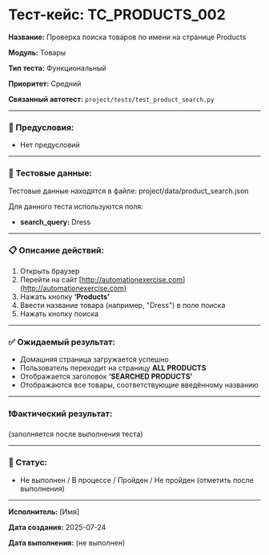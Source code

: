 # Тест-кейс: TC_PRODUCTS_002

**Название:** Проверка поиска товаров по имени на странице Products

**Модуль:** Товары

**Тип теста:** Функциональный

**Приоритет:** Средний

**Связанный автотест:** `project/tests/test_product_search.py`

---

### 🔧 Предусловия:
- Нет предусловий  

---

### 🧪 Тестовые данные:

Тестовые данные находятся в файле:
project/data/product_search.json

Для данного теста используются поля:
- **search_query:** Dress

---

### 📋 Описание действий:

1. Открыть браузер  
2. Перейти на сайт [http://automationexercise.com](http://automationexercise.com)  
3. Нажать кнопку **‘Products’**  
4. Ввести название товара (например, "Dress") в поле поиска  
5. Нажать кнопку поиска  

---

### ✅ Ожидаемый результат:
- Домашняя страница загружается успешно  
- Пользователь переходит на страницу **ALL PRODUCTS**  
- Отображается заголовок **‘SEARCHED PRODUCTS’**  
- Отображаются все товары, соответствующие введённому названию  

---

### ❗Фактический результат:
(заполняется после выполнения теста)

---

### 📌 Статус:
- Не выполнен / В процессе / Пройден / Не пройден (отметить после выполнения)

---

**Исполнитель:** [Имя]

**Дата создания:** 2025-07-24

**Дата выполнения:** (не выполнен)
